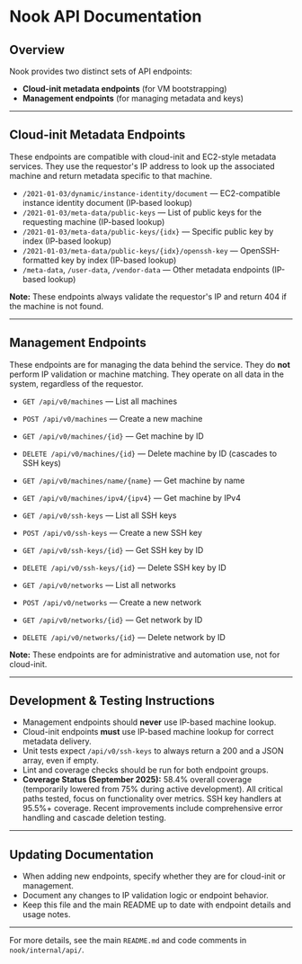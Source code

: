 # Nook API Documentation

## Overview
Nook provides two distinct sets of API endpoints:
- **Cloud-init metadata endpoints** (for VM bootstrapping)
- **Management endpoints** (for managing metadata and keys)

---

## Cloud-init Metadata Endpoints
These endpoints are compatible with cloud-init and EC2-style metadata services. They use the requestor's IP address to look up the associated machine and return metadata specific to that machine.

- `/2021-01-03/dynamic/instance-identity/document` — EC2-compatible instance identity document (IP-based lookup)
- `/2021-01-03/meta-data/public-keys` — List of public keys for the requesting machine (IP-based lookup)
- `/2021-01-03/meta-data/public-keys/{idx}` — Specific public key by index (IP-based lookup)
- `/2021-01-03/meta-data/public-keys/{idx}/openssh-key` — OpenSSH-formatted key by index (IP-based lookup)
- `/meta-data`, `/user-data`, `/vendor-data` — Other metadata endpoints (IP-based lookup)

**Note:** These endpoints always validate the requestor's IP and return 404 if the machine is not found.

---

## Management Endpoints
These endpoints are for managing the data behind the service. They do **not** perform IP validation or machine matching. They operate on all data in the system, regardless of the requestor.

- `GET /api/v0/machines` — List all machines
- `POST /api/v0/machines` — Create a new machine
- `GET /api/v0/machines/{id}` — Get machine by ID
- `DELETE /api/v0/machines/{id}` — Delete machine by ID (cascades to SSH keys)
- `GET /api/v0/machines/name/{name}` — Get machine by name
- `GET /api/v0/machines/ipv4/{ipv4}` — Get machine by IPv4

- `GET /api/v0/ssh-keys` — List all SSH keys
- `POST /api/v0/ssh-keys` — Create a new SSH key
- `GET /api/v0/ssh-keys/{id}` — Get SSH key by ID
- `DELETE /api/v0/ssh-keys/{id}` — Delete SSH key by ID

- `GET /api/v0/networks` — List all networks
- `POST /api/v0/networks` — Create a new network
- `GET /api/v0/networks/{id}` — Get network by ID
- `DELETE /api/v0/networks/{id}` — Delete network by ID

**Note:** These endpoints are for administrative and automation use, not for cloud-init.

---

## Development & Testing Instructions
- Management endpoints should **never** use IP-based machine lookup.
- Cloud-init endpoints **must** use IP-based machine lookup for correct metadata delivery.
- Unit tests expect `/api/v0/ssh-keys` to always return a 200 and a JSON array, even if empty.
- Lint and coverage checks should be run for both endpoint groups.
- **Coverage Status (September 2025):** 58.4% overall coverage (temporarily lowered from 75% during active development). All critical paths tested, focus on functionality over metrics. SSH key handlers at 95.5%+ coverage. Recent improvements include comprehensive error handling and cascade deletion testing.

---

## Updating Documentation
- When adding new endpoints, specify whether they are for cloud-init or management.
- Document any changes to IP validation logic or endpoint behavior.
- Keep this file and the main README up to date with endpoint details and usage notes.

---

For more details, see the main `README.md` and code comments in `nook/internal/api/`.
